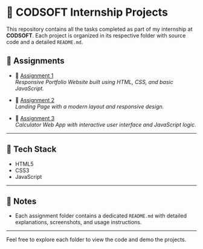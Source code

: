 # 💼 CODSOFT Internship Projects

This repository contains all the tasks completed as part of my internship at **CODSOFT**. Each project is organized in its respective folder with source code and a detailed `README.md`.

## 📂 Assignments

- 🔹 [Assignment 1](https://github.com/ayushcodespace/CODSOFT/tree/main/Assignment-1)  
  *Responsive Portfolio Website built using HTML, CSS, and basic JavaScript.*

- 🔹 [Assignment 2](https://github.com/ayushcodespace/CODSOFT/tree/main/Assignment-2)  
  *Landing Page with a modern layout and responsive design.*

- 🔹 [Assignment 3](https://github.com/ayushcodespace/CODSOFT/tree/main/Assignment-3)  
  *Calculator Web App with interactive user interface and JavaScript logic.*

---

## 🚀 Tech Stack
- HTML5
- CSS3
- JavaScript

---

## 📌 Notes
- Each assignment folder contains a dedicated `README.md` with detailed explanations, screenshots, and usage instructions.

---

Feel free to explore each folder to view the code and demo the projects.

